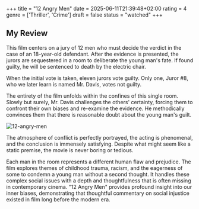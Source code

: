 +++
title = "12 Angry Men"
date = 2025-06-11T21:39:48+02:00
rating = 4
genre = ['Thriller', 'Crime']
draft = false
status = "watched"
+++

## My Review

This film centers on a jury of 12 men who must decide the verdict in the case of an 18-year-old defendant. After the evidence is presented, the jurors are sequestered in a room to deliberate the young man's fate. If found guilty, he will be sentenced to death by the electric chair.

When the initial vote is taken, eleven jurors vote guilty. Only one, Juror #8, who we later learn is named Mr. Davis, votes not guilty.

The entirety of the film unfolds within the confines of this single room. Slowly but surely, Mr. Davis challenges the others' certainty, forcing them to confront their own biases and re-examine the evidence. He methodically convinces them that there is reasonable doubt about the young man's guilt.

![12-angry-men](12-angry-men.webp)

The atmosphere of conflict is perfectly portrayed, the acting is phenomenal, and the conclusion is immensely satisfying. Despite what might seem like a static premise, the movie is never boring or tedious.

Each man in the room represents a different human flaw and prejudice. The film explores themes of childhood trauma, racism, and the eagerness of some to condemn a young man without a second thought. It handles these complex social issues with a depth and thoughtfulness that is often missing in contemporary cinema. "12 Angry Men" provides profound insight into our inner biases, demonstrating that thoughtful commentary on social injustice existed in film long before the modern era.
